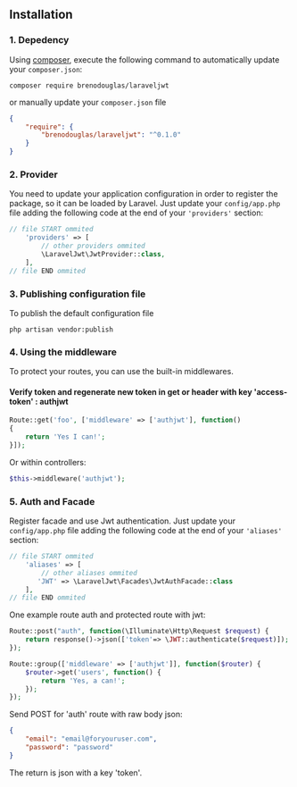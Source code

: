 ## Installation

### 1. Depedency

Using <a href="https://getcomposer.org/" target="_blank">composer</a>, execute the following command to automatically update your `composer.json`:

```shell
composer require brenodouglas/laraveljwt
```

or manually update your `composer.json` file

```json
{
    "require": {
        "brenodouglas/laraveljwt": "^0.1.0"
    }
}
```

### 2. Provider

You need to update your application configuration in order to register the package, so it can be loaded by Laravel.
Just update your `config/app.php` file adding the following code at the end of your `'providers'` section:

```php
// file START ommited
    'providers' => [
        // other providers ommited
        \LaravelJwt\JwtProvider::class,
    ],
// file END ommited
```

### 3. Publishing configuration file
To publish the default configuration file
```shell
php artisan vendor:publish
```

### 4. Using the middleware

To protect your routes, you can use the built-in middlewares.

#### Verify token and regenerate new token in get or header with key 'access-token' : authjwt

```php
Route::get('foo', ['middleware' => ['authjwt'], function()
{
    return 'Yes I can!';
}]);
```

Or within controllers:
```php
$this->middleware('authjwt');
```

### 5. Auth and Facade

Register facade and use Jwt authentication.
Just update your `config/app.php` file adding the following code at the end of your `'aliases'` section:

```php
// file START ommited
    'aliases' => [
        // other aliases ommited
       'JWT' => \LaravelJwt\Facades\JwtAuthFacade::class
    ],
// file END ommited
```
One example route auth and protected route with jwt:

```php
Route::post("auth", function(\Illuminate\Http\Request $request) {
    return response()->json(['token'=> \JWT::authenticate($request)]);
});

Route::group(['middleware' => ['authjwt']], function($router) {
    $router->get('users', function() {
        return 'Yes, a can!';
    });
});
```

Send POST for 'auth' route with raw body json:

```json
{
    "email": "email@foryouruser.com",
    "password": "password"
}
```

The return is json with a key 'token'.
